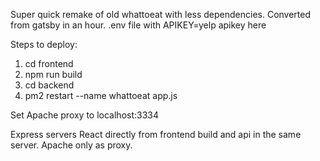 Super quick remake of old whattoeat with less dependencies. Converted from gatsby in an hour.
.env file with APIKEY=yelp apikey here

Steps to deploy:
1. cd frontend
2. npm run build
3. cd backend
4. pm2 restart --name whattoeat app.js

Set Apache proxy to localhost:3334

Express servers React directly from frontend build and api in the same server. Apache only as proxy.